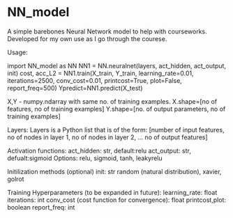 # NN_model
A simple barebones Neural Network model to help with courseworks. Developed for my own use as I go through the courese.

Usage:

import NN_model as NN
NN1 = NN.neuralnet(layers, act_hidden, act_output, init)
cost, acc_L2 = NN1.train(X_train, Y_train, learning_rate=0.01, iterations=2500, conv_cost=0.01,
              printcost=True, plot=False, report_freq=500)
Ypredict=NN1.predict(X_test)

X,Y - numpy.ndarray with same no. of training examples.
X.shape=[no of features, no of training examples]
Y.shape=[no. of output parameters, no of training examples]

Layers:
Layers is a Python list that is of the form:
[number of input features, no of nodes in layer 1, no of nodes in layer 2, ... no of output features]

Activation functions: 
act_hidden: str, default:relu
act_output: str, defualt:sigmoid
Options: relu, sigmoid, tanh, leakyrelu

Initilization methods (optional)
init: str
random (natural distribution), xavier, golrot

Training Hyperparameters (to be expanded in future):
learning_rate: float
iterations: int
conv_cost (cost function for convergence): float
printcost,plot: boolean
report_freq: int
